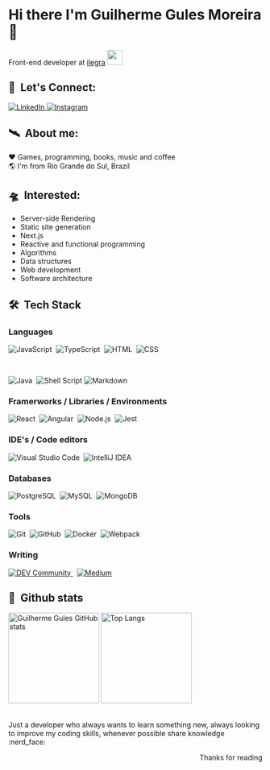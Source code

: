 # Hi there I'm Guilherme Gules Moreira 👋

<p>
  Front-end developer at <a href="https://ilegra.com/">ilegra</a>&nbsp;<img src="https://media.giphy.com/media/WUlplcMpOCEmTGBtBW/giphy.gif" width="30"> 
</p>

## :busts_in_silhouette: &nbsp;Let's Connect:

<div align="left">
  <a href="https://www.linkedin.com/in/guilhermegules/" target="_blank">
    <img src="https://img.shields.io/badge/LinkedIn-%230077B5.svg?&style=for-the-badge&logo=linkedin&logoColor=white&color=05122A" alt="LinkedIn">
  </a>
  <a href="https://www.instagram.com/guilhermethegules/" target="_blank">
    <img src="https://img.shields.io/badge/Instagram-%23E4405F.svg?&style=for-the-badge&logo=instagram&logoColor=white&color=05122A" alt="Instagram">
  </a>
</div>

## :artificial_satellite: &nbsp;About me:
:heart: Games, programming, books, music and coffee
<br />
:earth_americas: I'm from Rio Grande do Sul, Brazil
<br />

## :flying_saucer: &nbsp;Interested:

- Server-side Rendering
- Static site generation
- Next.js
- Reactive and functional programming
- Algorithms
- Data structures
- Web development
- Software architecture

## 🛠 &nbsp;Tech Stack

### Languages

![JavaScript](https://img.shields.io/badge/-JavaScript-05122A?style=for-the-badge&logo=javascript)&nbsp;
![TypeScript](https://img.shields.io/badge/-TypeScript-05122A?style=for-the-badge&logo=typescript)&nbsp;
![HTML](https://img.shields.io/badge/-HTML-05122A?style=for-the-badge&logo=HTML5)&nbsp;
![CSS](https://img.shields.io/badge/-CSS-05122A?style=for-the-badge&logo=CSS3&logoColor=1572B6)&nbsp;

<br />

![Java](https://img.shields.io/badge/-Java-05122A?style=for-the-badge&logo=java)&nbsp;
![Shell Script](https://img.shields.io/badge/Shell_Script-05122A?style=for-the-badge&logo=gnu-bash&logoColor=white)
![Markdown](https://img.shields.io/badge/-Markdown-05122A?style=for-the-badge&logo=markdown)&nbsp;

### Framerworks / Libraries / Environments

![React](https://img.shields.io/badge/-React-05122A?style=for-the-badge&logo=react)&nbsp;
![Angular](https://img.shields.io/badge/-Angular-05122A?style=for-the-badge&logo=angular&logoColor=red)&nbsp;
![Node.js](https://img.shields.io/badge/-Node.js-05122A?style=for-the-badge&logo=node.js)&nbsp;
![Jest](https://img.shields.io/badge/Jest-05122A?style=for-the-badge&logo=jest&logoColor=C21325)&nbsp;

### IDE's / Code editors

![Visual Studio Code](https://img.shields.io/badge/-Visual%20Studio%20Code-05122A?style=for-the-badge&logo=visual-studio-code&logoColor=007ACC)&nbsp;
![IntelliJ IDEA](https://img.shields.io/badge/-Intellij-05122A?style=for-the-badge&logo=intellij-idea)&nbsp;

### Databases

![PostgreSQL](https://img.shields.io/badge/-PostgreSQL-05122A?style=for-the-badge&logo=postgresql)&nbsp;
![MySQL](https://img.shields.io/badge/-MySQL-05122A?style=for-the-badge&logo=mysql&logoColor=white)&nbsp;
![MongoDB](https://img.shields.io/badge/-MongoDB-05122A?style=for-the-badge&logo=mongodb)&nbsp;

### Tools

![Git](https://img.shields.io/badge/-Git-05122A?style=for-the-badge&logo=git)&nbsp;
![GitHub](https://img.shields.io/badge/-GitHub-05122A?style=for-the-badge&logo=github)&nbsp;
![Docker](https://img.shields.io/badge/Docker-05122A?style=for-the-badge&logo=docker&logoColor=2CA5E0)&nbsp;
![Webpack](https://img.shields.io/badge/Webpack-05122A?style=for-the-badge&logo=Webpack&logoColor=8DD6F9)

### Writing

<a href="https://dev.to/guilhermegules" target="_blank">
  <img src="https://img.shields.io/badge/dev.to-05122A?style=for-the-badge&logo=devdotto&logoColor=white" alt="DEV Community">
</a>
&nbsp;
<a href="https://medium.com/@guilhermegules" target="_blank">
  <img src="https://img.shields.io/badge/Medium-05122A?style=for-the-badge&logo=medium&logoColor=white" alt="Medium">
</a>

## :milky_way: &nbsp;Github stats 
 
<div>  
  <span>
    <img height="180" src="https://github-readme-stats.vercel.app/api?username=guilhermegules&show_icons=true&theme=dark" alt="Guilherme Gules GitHub stats" />
    <img height="180" src="https://github-readme-stats.vercel.app/api/top-langs/?username=guilhermegules&layout=compact&theme=dark" alt="Top Langs" />
  </span>
</div>

<br />

<p>
Just a developer who always wants to learn something new, always looking to improve my coding skills, whenever possible share knowledge :nerd_face:
</p>

<p align="right">Thanks for reading</p>

